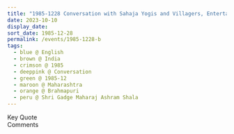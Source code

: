 ```yaml
---
title: "1985-1228 Conversation with Sahaja Yogis and Villagers, Entertaining Program, after the Talk to Sahaja Yogis after the Public Program, Śhrī Gadge Mahārāj Āśhram Śhāḷā, Brahmapuri, Rahimatpur, Maharashtra, India"
date: 2023-10-10
display_date: 
sort_date: 1985-12-28
permalink: /events/1985-1228-b
tags:
  - blue @ English
  - brown @ India
  - crimson @ 1985
  - deeppink @ Conversation
  - green @ 1985-12
  - maroon @ Maharashtra
  - orange @ Brahmapuri
  - peru @ Shri Gadge Maharaj Ashram Shala
---
```


<wave-list>
  <list-title color="green" width="75">Key Quote</list-title>
  <list-item color="BlanchedAlmond"  width="200"></list-item>
  <list-item color="Lavender"></list-item>
  <list-item color="BlanchedAlmond"></list-item>
</wave-list>

<br>

<wave-list>
  <list-title color="green" width="75">Comments</list-title>
  <list-item color="BlanchedAlmond"  width="200"></list-item>
  <list-item color="Lavender"></list-item>
  <list-item color="BlanchedAlmond"></list-item>
</wave-list>